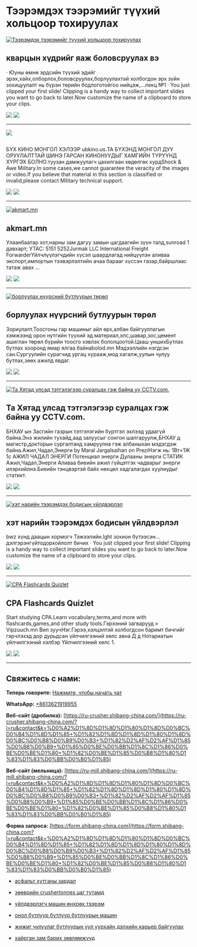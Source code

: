 # Тээрэмдэх тээрэмийг түүхий хольцоор тохируулах

<a href="https://swt.shibang-china.com/?l=ru&img&k=%D0%A2%D1%8D%D1%8D%D1%80%D1%8D%D0%BC%D0%B4%D1%8D%D1%85+%D1%82%D1%8D%D1%8D%D1%80%D1%8D%D0%BC%D0%B8%D0%B9%D0%B3+%D1%82%D2%AF%D2%AF%D1%85%D0%B8%D0%B9+%D1%85%D0%BE%D0%BB%D1%8C%D1%86%D0%BE%D0%BE%D1%80+%D1%82%D0%BE%D1%85%D0%B8%D1%80%D1%83%D1%83%D0%BB%D0%B0%D1%85" target="_blank">![Тээрэмдэх тээрэмийг түүхий хольцоор тохируулах](http://static.shibang-china.com/all-800x300/876.jpg)</a>

## кварцын хүдрийг яаж боловсруулах вэ
&#183; Юуны өмнө эрдсийн түүхий эдийг эрэх,хайх,олборлох,боловсруулах,борлуулахтай холбогдон эрх зүйн зохицуулалт нь бүрэн төрийн бодлоготойгоо нийцэж,…лекц №1&nbsp;&#0183;&#32;You just clipped your first slide! Clipping is a handy way to collect important slides you want to go back to later.Now customize the name of a clipboard to store your clips.


<a href="https://whatsapp.shibangsoft.com/WhatsApp.php" target="_blank" title="WhatsApp">![](http://static.shibang-china.com/icon/whatsapp.png)</a> <a href="https://swt.shibang-china.com/?l=ru&icon&k=%D0%A2%D1%8D%D1%8D%D1%80%D1%8D%D0%BC%D0%B4%D1%8D%D1%85+%D1%82%D1%8D%D1%8D%D1%80%D1%8D%D0%BC%D0%B8%D0%B9%D0%B3+%D1%82%D2%AF%D2%AF%D1%85%D0%B8%D0%B9+%D1%85%D0%BE%D0%BB%D1%8C%D1%86%D0%BE%D0%BE%D1%80+%D1%82%D0%BE%D1%85%D0%B8%D1%80%D1%83%D1%83%D0%BB%D0%B0%D1%85" target="_blank">![](http://static.shibang-china.com/icon/chat-ru.png)</a>

---

<a href="https://swt.shibang-china.com/?l=ru&img&k=%D0%A2%D1%8D%D1%8D%D1%80%D1%8D%D0%BC%D0%B4%D1%8D%D1%85+%D1%82%D1%8D%D1%8D%D1%80%D1%8D%D0%BC%D0%B8%D0%B9%D0%B3+%D1%82%D2%AF%D2%AF%D1%85%D0%B8%D0%B9+%D1%85%D0%BE%D0%BB%D1%8C%D1%86%D0%BE%D0%BE%D1%80+%D1%82%D0%BE%D1%85%D0%B8%D1%80%D1%83%D1%83%D0%BB%D0%B0%D1%85" target="_blank">![](http://static.shibang-china.com/all-800x300/135.jpg)</a>

## 
БҮХ КИНО МОНГОЛ ХЭЛЭЭР ubkino.us.ТА БҮХЭНД МОНГОЛ ДУУ ОРУУЛАЛТТАЙ ШИНЭ ГАРСАН КИНОНУУДЫГ ХАМГИЙН ТҮРҮҮНД ХҮРГЭХ БОЛНО.туузан дамжуулагч цахилгаан хөдөлгөх хурдShock &amp; Awe Military.In some cases,we cannot guarantee the veracity of the images or video.If you believe that material in this section is classified or invalid,please contact Military technical support.


<a href="https://whatsapp.shibangsoft.com/WhatsApp.php" target="_blank" title="WhatsApp">![](http://static.shibang-china.com/icon/whatsapp.png)</a> <a href="https://swt.shibang-china.com/?l=ru&icon&k=%D0%A2%D1%8D%D1%8D%D1%80%D1%8D%D0%BC%D0%B4%D1%8D%D1%85+%D1%82%D1%8D%D1%8D%D1%80%D1%8D%D0%BC%D0%B8%D0%B9%D0%B3+%D1%82%D2%AF%D2%AF%D1%85%D0%B8%D0%B9+%D1%85%D0%BE%D0%BB%D1%8C%D1%86%D0%BE%D0%BE%D1%80+%D1%82%D0%BE%D1%85%D0%B8%D1%80%D1%83%D1%83%D0%BB%D0%B0%D1%85" target="_blank">![](http://static.shibang-china.com/icon/chat-ru.png)</a>

---

<a href="https://swt.shibang-china.com/?l=ru&img&k=%D0%A2%D1%8D%D1%8D%D1%80%D1%8D%D0%BC%D0%B4%D1%8D%D1%85+%D1%82%D1%8D%D1%8D%D1%80%D1%8D%D0%BC%D0%B8%D0%B9%D0%B3+%D1%82%D2%AF%D2%AF%D1%85%D0%B8%D0%B9+%D1%85%D0%BE%D0%BB%D1%8C%D1%86%D0%BE%D0%BE%D1%80+%D1%82%D0%BE%D1%85%D0%B8%D1%80%D1%83%D1%83%D0%BB%D0%B0%D1%85" target="_blank">![akmart.mn](http://static.shibang-china.com/all-800x300/833.jpg)</a>

## akmart.mn
Улаанбаатар хот,нарны зам дагуу замын цагдаагийн зүүн талд,sunroad 1 давхарт; УТАС: 5151 5252Jurmak LLC International Freight ForwarderҮйлчлүүлэгчдийн хүсэл шаардлагад нийцүүлэн аливаа экспорт,импортын тээвэрлэлтийн ачаа барааг хүссэн газар,байршлаас татаж авах …


<a href="https://whatsapp.shibangsoft.com/WhatsApp.php" target="_blank" title="WhatsApp">![](http://static.shibang-china.com/icon/whatsapp.png)</a> <a href="https://swt.shibang-china.com/?l=ru&icon&k=%D0%A2%D1%8D%D1%8D%D1%80%D1%8D%D0%BC%D0%B4%D1%8D%D1%85+%D1%82%D1%8D%D1%8D%D1%80%D1%8D%D0%BC%D0%B8%D0%B9%D0%B3+%D1%82%D2%AF%D2%AF%D1%85%D0%B8%D0%B9+%D1%85%D0%BE%D0%BB%D1%8C%D1%86%D0%BE%D0%BE%D1%80+%D1%82%D0%BE%D1%85%D0%B8%D1%80%D1%83%D1%83%D0%BB%D0%B0%D1%85" target="_blank">![](http://static.shibang-china.com/icon/chat-ru.png)</a>

---

<a href="https://swt.shibang-china.com/?l=ru&img&k=%D0%A2%D1%8D%D1%8D%D1%80%D1%8D%D0%BC%D0%B4%D1%8D%D1%85+%D1%82%D1%8D%D1%8D%D1%80%D1%8D%D0%BC%D0%B8%D0%B9%D0%B3+%D1%82%D2%AF%D2%AF%D1%85%D0%B8%D0%B9+%D1%85%D0%BE%D0%BB%D1%8C%D1%86%D0%BE%D0%BE%D1%80+%D1%82%D0%BE%D1%85%D0%B8%D1%80%D1%83%D1%83%D0%BB%D0%B0%D1%85" target="_blank">![борлуулах нүүрсний бутлуурын төрөл](http://static.shibang-china.com/all-800x300/1371.jpg)</a>

## борлуулах нүүрсний бутлуурын төрөл
Зориулалт.Тоосгоны гар машиныг айл өрх,албан байгууллагын хэмжээнд орон нутгийн түүхий эд материал,элс,шавар,зос,цемент ашиглан төрөл бүрийн тоосго хэвлэх бололцоотой.Цааш уншихБутлах бутлах хооронд ямар ялгаа байнаbolod.mn Мэдээллийн нэгдсэн сан.Сургуулийн сурагчид ургац хурааж,мод хагалж,уулын чулуу бутлах,зөөх ажилд явдаг.


<a href="https://whatsapp.shibangsoft.com/WhatsApp.php" target="_blank" title="WhatsApp">![](http://static.shibang-china.com/icon/whatsapp.png)</a> <a href="https://swt.shibang-china.com/?l=ru&icon&k=%D0%A2%D1%8D%D1%8D%D1%80%D1%8D%D0%BC%D0%B4%D1%8D%D1%85+%D1%82%D1%8D%D1%8D%D1%80%D1%8D%D0%BC%D0%B8%D0%B9%D0%B3+%D1%82%D2%AF%D2%AF%D1%85%D0%B8%D0%B9+%D1%85%D0%BE%D0%BB%D1%8C%D1%86%D0%BE%D0%BE%D1%80+%D1%82%D0%BE%D1%85%D0%B8%D1%80%D1%83%D1%83%D0%BB%D0%B0%D1%85" target="_blank">![](http://static.shibang-china.com/icon/chat-ru.png)</a>

---

<a href="https://swt.shibang-china.com/?l=ru&img&k=%D0%A2%D1%8D%D1%8D%D1%80%D1%8D%D0%BC%D0%B4%D1%8D%D1%85+%D1%82%D1%8D%D1%8D%D1%80%D1%8D%D0%BC%D0%B8%D0%B9%D0%B3+%D1%82%D2%AF%D2%AF%D1%85%D0%B8%D0%B9+%D1%85%D0%BE%D0%BB%D1%8C%D1%86%D0%BE%D0%BE%D1%80+%D1%82%D0%BE%D1%85%D0%B8%D1%80%D1%83%D1%83%D0%BB%D0%B0%D1%85" target="_blank">![Та Хятад улсад тэтгэлэгээр суралцах гэж байна уу CCTV.com.](http://static.shibang-china.com/all-800x300/458.jpg)</a>

## Та Хятад улсад тэтгэлэгээр суралцах гэж байна уу CCTV.com.
БНХАУ ын Засгийн газрын тэтгэлэгийн бүртгэл эхлээд удаагүй байна.Энэ жилийн тухайд,аад залуусыг сонгон шалгаруулж,БНХАУ д магистр,докторын сургалтанд хамруулна гэж албаныхан мэдэгдэж байна.Ажил,Чадал,Энерги by Maral Jargalsaihan on PreziНэгж нь: 1Вт=1Ж 1c АЖИЛ ЧАДАЛ ЭНЕРГИ Потенциал энерги Дулааны энерги СТАТИК Ажил,Чадал,Энерги Аливаа биеийн ажил гүйцэтгэх чадварыг энерги илэрхийлнэ.Биеийн тэнцвэртэй байх нөхцөл хадгалагдах хуулиудыг статикт.


<a href="https://whatsapp.shibangsoft.com/WhatsApp.php" target="_blank" title="WhatsApp">![](http://static.shibang-china.com/icon/whatsapp.png)</a> <a href="https://swt.shibang-china.com/?l=ru&icon&k=%D0%A2%D1%8D%D1%8D%D1%80%D1%8D%D0%BC%D0%B4%D1%8D%D1%85+%D1%82%D1%8D%D1%8D%D1%80%D1%8D%D0%BC%D0%B8%D0%B9%D0%B3+%D1%82%D2%AF%D2%AF%D1%85%D0%B8%D0%B9+%D1%85%D0%BE%D0%BB%D1%8C%D1%86%D0%BE%D0%BE%D1%80+%D1%82%D0%BE%D1%85%D0%B8%D1%80%D1%83%D1%83%D0%BB%D0%B0%D1%85" target="_blank">![](http://static.shibang-china.com/icon/chat-ru.png)</a>

---

<a href="https://swt.shibang-china.com/?l=ru&img&k=%D0%A2%D1%8D%D1%8D%D1%80%D1%8D%D0%BC%D0%B4%D1%8D%D1%85+%D1%82%D1%8D%D1%8D%D1%80%D1%8D%D0%BC%D0%B8%D0%B9%D0%B3+%D1%82%D2%AF%D2%AF%D1%85%D0%B8%D0%B9+%D1%85%D0%BE%D0%BB%D1%8C%D1%86%D0%BE%D0%BE%D1%80+%D1%82%D0%BE%D1%85%D0%B8%D1%80%D1%83%D1%83%D0%BB%D0%B0%D1%85" target="_blank">![хэт нарийн тээрэмдэх бодисын үйлдвэрлэл](http://static.shibang-china.com/all-800x300/606.jpg)</a>

## хэт нарийн тээрэмдэх бодисын үйлдвэрлэл
bwz хүнд даацын хормогч Тэжээлийн.lght зохион бүтээсэн… дэлгэрэнгүйтодорхойлолт бичих&nbsp;&#0183;&#32;You just clipped your first slide! Clipping is a handy way to collect important slides you want to go back to later.Now customize the name of a clipboard to store your clips.


<a href="https://whatsapp.shibangsoft.com/WhatsApp.php" target="_blank" title="WhatsApp">![](http://static.shibang-china.com/icon/whatsapp.png)</a> <a href="https://swt.shibang-china.com/?l=ru&icon&k=%D0%A2%D1%8D%D1%8D%D1%80%D1%8D%D0%BC%D0%B4%D1%8D%D1%85+%D1%82%D1%8D%D1%8D%D1%80%D1%8D%D0%BC%D0%B8%D0%B9%D0%B3+%D1%82%D2%AF%D2%AF%D1%85%D0%B8%D0%B9+%D1%85%D0%BE%D0%BB%D1%8C%D1%86%D0%BE%D0%BE%D1%80+%D1%82%D0%BE%D1%85%D0%B8%D1%80%D1%83%D1%83%D0%BB%D0%B0%D1%85" target="_blank">![](http://static.shibang-china.com/icon/chat-ru.png)</a>

---

<a href="https://swt.shibang-china.com/?l=ru&img&k=%D0%A2%D1%8D%D1%8D%D1%80%D1%8D%D0%BC%D0%B4%D1%8D%D1%85+%D1%82%D1%8D%D1%8D%D1%80%D1%8D%D0%BC%D0%B8%D0%B9%D0%B3+%D1%82%D2%AF%D2%AF%D1%85%D0%B8%D0%B9+%D1%85%D0%BE%D0%BB%D1%8C%D1%86%D0%BE%D0%BE%D1%80+%D1%82%D0%BE%D1%85%D0%B8%D1%80%D1%83%D1%83%D0%BB%D0%B0%D1%85" target="_blank">![CPA Flashcards Quizlet](http://static.shibang-china.com/all-800x300/616.jpg)</a>

## CPA Flashcards Quizlet
Start studying CPA.Learn vocabulary,terms,and more with flashcards,games,and other study tools.Гэрээний загварууд &#187; Vipzuuch.mn Вип зуучНэг.Гэрээ,хэлцэлтэй холбогдсон баримт бичгийг гэрчлэхэд дор дурьдсан үйлчилгээний хөлс авна Д д Нотариатын үйлчилгээний хэлбэр Үйлчилгээний хөлс 1.


<a href="https://whatsapp.shibangsoft.com/WhatsApp.php" target="_blank" title="WhatsApp">![](http://static.shibang-china.com/icon/whatsapp.png)</a> <a href="https://swt.shibang-china.com/?l=ru&icon&k=%D0%A2%D1%8D%D1%8D%D1%80%D1%8D%D0%BC%D0%B4%D1%8D%D1%85+%D1%82%D1%8D%D1%8D%D1%80%D1%8D%D0%BC%D0%B8%D0%B9%D0%B3+%D1%82%D2%AF%D2%AF%D1%85%D0%B8%D0%B9+%D1%85%D0%BE%D0%BB%D1%8C%D1%86%D0%BE%D0%BE%D1%80+%D1%82%D0%BE%D1%85%D0%B8%D1%80%D1%83%D1%83%D0%BB%D0%B0%D1%85" target="_blank">![](http://static.shibang-china.com/icon/chat-ru.png)</a>

---
## Свяжитесь с нами:

**Теперь говорите:** [Нажмите, чтобы начать чат](https://swt.shibang-china.com?l=ru&contact&k=%D0%A2%D1%8D%D1%8D%D1%80%D1%8D%D0%BC%D0%B4%D1%8D%D1%85+%D1%82%D1%8D%D1%8D%D1%80%D1%8D%D0%BC%D0%B8%D0%B9%D0%B3+%D1%82%D2%AF%D2%AF%D1%85%D0%B8%D0%B9+%D1%85%D0%BE%D0%BB%D1%8C%D1%86%D0%BE%D0%BE%D1%80+%D1%82%D0%BE%D1%85%D0%B8%D1%80%D1%83%D1%83%D0%BB%D0%B0%D1%85)

**WhatsApp:**  [+8613621919955](https://whatsapp.shibangsoft.com/WhatsApp.php)

**Веб-сайт (дробилка):** [https://ru-crusher.shibang-china.com/](https://ru-crusher.shibang-china.com/?l=ru&contact&k=%D0%A2%D1%8D%D1%8D%D1%80%D1%8D%D0%BC%D0%B4%D1%8D%D1%85+%D1%82%D1%8D%D1%8D%D1%80%D1%8D%D0%BC%D0%B8%D0%B9%D0%B3+%D1%82%D2%AF%D2%AF%D1%85%D0%B8%D0%B9+%D1%85%D0%BE%D0%BB%D1%8C%D1%86%D0%BE%D0%BE%D1%80+%D1%82%D0%BE%D1%85%D0%B8%D1%80%D1%83%D1%83%D0%BB%D0%B0%D1%85)

**Веб-сайт (мельница):** [https://ru-mill.shibang-china.com/](https://ru-mill.shibang-china.com/?l=ru&contact&k=%D0%A2%D1%8D%D1%8D%D1%80%D1%8D%D0%BC%D0%B4%D1%8D%D1%85+%D1%82%D1%8D%D1%8D%D1%80%D1%8D%D0%BC%D0%B8%D0%B9%D0%B3+%D1%82%D2%AF%D2%AF%D1%85%D0%B8%D0%B9+%D1%85%D0%BE%D0%BB%D1%8C%D1%86%D0%BE%D0%BE%D1%80+%D1%82%D0%BE%D1%85%D0%B8%D1%80%D1%83%D1%83%D0%BB%D0%B0%D1%85)

**Форма запроса:** [https://form.shibang-china.com](https://form.shibang-china.com?l=ru&contact&k=%D0%A2%D1%8D%D1%8D%D1%80%D1%8D%D0%BC%D0%B4%D1%8D%D1%85+%D1%82%D1%8D%D1%8D%D1%80%D1%8D%D0%BC%D0%B8%D0%B9%D0%B3+%D1%82%D2%AF%D2%AF%D1%85%D0%B8%D0%B9+%D1%85%D0%BE%D0%BB%D1%8C%D1%86%D0%BE%D0%BE%D1%80+%D1%82%D0%BE%D1%85%D0%B8%D1%80%D1%83%D1%83%D0%BB%D0%B0%D1%85)

* [асфальт хутганы зардал](../128/%D0%B0%D1%81%D1%84%D0%B0%D0%BB%D1%8C%D1%82%20%D1%85%D1%83%D1%82%D0%B3%D0%B0%D0%BD%D1%8B%20%D0%B7%D0%B0%D1%80%D0%B4%D0%B0%D0%BB.md)

* [зөөврийн crushertonnes цаг тутамд](../130/%D0%B7%D3%A9%D3%A9%D0%B2%D1%80%D0%B8%D0%B9%D0%BD%20crushertonnes%20%D1%86%D0%B0%D0%B3%20%D1%82%D1%83%D1%82%D0%B0%D0%BC%D0%B4.md)

* [үйлдвэрлэгч машин өнхрөх тээрэм](../126/%D2%AF%D0%B9%D0%BB%D0%B4%D0%B2%D1%8D%D1%80%D0%BB%D1%8D%D0%B3%D1%87%20%D0%BC%D0%B0%D1%88%D0%B8%D0%BD%20%D3%A9%D0%BD%D1%85%D1%80%D3%A9%D1%85%20%D1%82%D1%8D%D1%8D%D1%80%D1%8D%D0%BC.md)

* [онол бутлуур бутлуур бутлуурын машин](../127/%D0%BE%D0%BD%D0%BE%D0%BB%20%D0%B1%D1%83%D1%82%D0%BB%D1%83%D1%83%D1%80%20%D0%B1%D1%83%D1%82%D0%BB%D1%83%D1%83%D1%80%20%D0%B1%D1%83%D1%82%D0%BB%D1%83%D1%83%D1%80%D1%8B%D0%BD%20%D0%BC%D0%B0%D1%88%D0%B8%D0%BD.md)

* [жижиг чулуулаг бутлуурын уул уурхайн дэлхийн карьер байгуулах](../129/%D0%B6%D0%B8%D0%B6%D0%B8%D0%B3%20%D1%87%D1%83%D0%BB%D1%83%D1%83%D0%BB%D0%B0%D0%B3%20%D0%B1%D1%83%D1%82%D0%BB%D1%83%D1%83%D1%80%D1%8B%D0%BD%20%D1%83%D1%83%D0%BB%20%D1%83%D1%83%D1%80%D1%85%D0%B0%D0%B9%D0%BD%20%D0%B4%D1%8D%D0%BB%D1%85%D0%B8%D0%B9%D0%BD%20%D0%BA%D0%B0%D1%80%D1%8C%D0%B5%D1%80%20%D0%B1%D0%B0%D0%B9%D0%B3%D1%83%D1%83%D0%BB%D0%B0%D1%85.md)

* [хайрган зам барих зөвлөмжүүд](../130/%D1%85%D0%B0%D0%B9%D1%80%D0%B3%D0%B0%D0%BD%20%D0%B7%D0%B0%D0%BC%20%D0%B1%D0%B0%D1%80%D0%B8%D1%85%20%D0%B7%D3%A9%D0%B2%D0%BB%D3%A9%D0%BC%D0%B6%D2%AF%D2%AF%D0%B4.md)